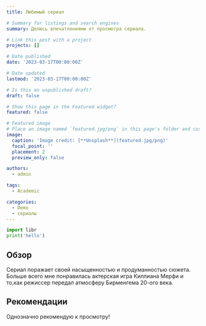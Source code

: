 ```yaml
---
title: Любимый сериал

# Summary for listings and search engines
summary: Делюсь впечатлениями от просмотра сериала.

# Link this post with a project
projects: []

# Date published
date: '2023-03-17T00:00:00Z'

# Date updated
lastmod: '2023-03-17T00:00:00Z'

# Is this an unpublished draft?
draft: false

# Show this page in the Featured widget?
featured: false

# Featured image
# Place an image named `featured.jpg/png` in this page's folder and customize its options here.
image:
  caption: 'Image credit: [**Unsplash**](featured.jpg/png)'
  focal_point: ''
  placement: 2
  preview_only: false

authors:
  - admin

tags:
  - Academic

categories:
  - Demo
  - сериалы
---
```


```python
import libr
print('hello')
```

## Обзор

Сериал поражает своей насыщенностью и продуманностью сюжета. Больше всего мне понравилась актерская игра Киллиана Мерфи и то,как режиссер передал атмосферу Бирменгема 20-ого века.


## Рекомендации
Однозначно рекомендую к просмотру!
